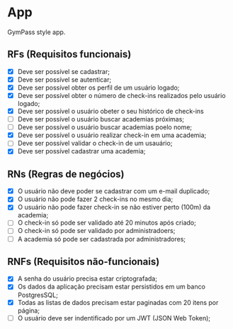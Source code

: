 # App

GymPass style app.

## RFs (Requisitos funcionais)

- [x] Deve ser possível se cadastrar;
- [x] Deve ser possível se autenticar;
- [x] Deve ser possível obter os perfil de um usuário logado;
- [x] Deve ser possível obter o número de check-ins realizados pelo usuário logado;
- [x] Deve ser possível o usuário obeter o seu histórico de check-ins
- [ ] Deve ser possível o usuário buscar academias próximas;
- [ ] Deve ser possível o usuário buscar academias poelo nome;
- [x] Deve ser possível o usuário realizar check-in em uma academia;
- [ ] Deve ser possível validar o check-in de um  usauário; 
- [x] Deve ser possível cadastrar uma academia; 

## RNs (Regras de negócios)

- [x] O usuário não deve poder se cadastrar com um e-mail duplicado;
- [x] O usuário não pode fazer 2 check-ins no mesmo dia;
- [x] O usuário não pode fazer check-in se não estiver perto (100m) da academia;
- [ ] O check-in só pode ser validado até 20 minutos após criado;
- [ ] O check-in só pode ser validado por administradoers;
- [ ] A academia só pode ser cadastrada por administradores;
## RNFs (Requisitos não-funcionais)

- [x] A senha do usuário precisa estar criptografada;
- [x] Os dados da aplicação precisam estar persistidos em um banco PostgresSQL;
- [x] Todas as listas de dados precisam estar paginadas com 20 itens por página;
- [ ] O usuário deve ser indentificado por um JWT (JSON Web Token);